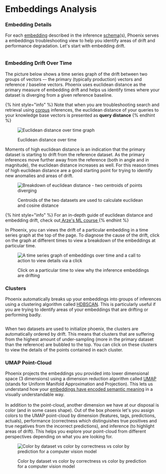 # Embeddings Analysis

### Embedding Details

For each [embedding](embeddings-analysis.md#embeddings) described in the inference [schema](../../api/dataset-and-schema.md)(s), Phoenix serves a embeddings troubleshooting view to help you identify areas of drift and performance degradation. Let's start with embedding drift.

<figure><img src="https://storage.googleapis.com/arize-assets/phoenix/assets/images/ner_color_by_correctness.png" alt=""><figcaption></figcaption></figure>

### Embedding Drift Over Time

The picture below shows a time series graph of the drift between two groups of vectors –- the primary (typically production) vectors and reference / baseline vectors. Phoenix uses euclidean distance as the primary measure of embedding drift and helps us identify times where your dataset is diverging from a given reference baseline.&#x20;

{% hint style="info" %}
Note that when you are troubleshooting search and retrieval using [corpus](../how-to-inferences/define-your-schema/corpus-data.md) inferences, the euclidean distance of your queries to your knowledge base vectors is presented as **query distance**&#x20;
{% endhint %}

<figure><img src="https://storage.googleapis.com/arize-assets/phoenix/assets/images/euclidean_distance_timeseries_graph.png" alt="Euclidean distance over time graph"><figcaption><p>Euclidean distance over time</p></figcaption></figure>

Moments of high euclidean distance is an indication that the primary dataset is starting to drift from the reference dataset. As the primary inferences move further away from the reference (both in angle and in magnitude), the euclidean distance increases as well. For this reason times of high euclidean distance are a good starting point for trying to identify new anomalies and areas of drift.

<figure><img src="https://storage.googleapis.com/arize-assets/phoenix/assets/images/euclidean_distance_vectors.png" alt="Breakdown of euclidean distance - two centroids of points diverging"><figcaption><p>Centroids of the two datasets are used to calculate euclidean and cosine distance</p></figcaption></figure>

{% hint style="info" %}
For an in-depth guide of euclidean distance and embedding drift, check out[ Arze's ML course ](https://arize.com/blog-course/embedding-drift-euclidean-distance/)
{% endhint %}

In Phoenix, you can views the drift of a particular embedding in a time series graph at the top of the page. To diagnose the cause of the  drift, click on the graph at different times to view a breakdown of the embeddings at particular time.

<figure><img src="https://storage.googleapis.com/arize-assets/phoenix/assets/images/euclidean_distance_click_cta.png" alt="A time series graph of embeddings over time and a call to action to view details via a click"><figcaption><p>Click on a particular time to view why the inference embeddings are drifting</p></figcaption></figure>

### Clusters

Phoenix automatically breaks up your embeddings into groups of inferences using a clustering algorithm called [HDBSCAN](https://hdbscan.readthedocs.io/en/latest/index.html). This is particularly useful if you are trying to identify areas of your embeddings that are drifting or performing badly.

<figure><img src="https://storage.googleapis.com/arize-assets/phoenix/assets/images/HDBSCAN_drift_analysis.png" alt=""><figcaption></figcaption></figure>

When two datasets are used to initialize phoenix, the clusters are automatically ordered by drift. This means that clusters that are suffering from the highest amount of under-sampling (more in the primary dataset than the reference) are bubbled to the top. You can click on these clusters to view the details of the points contained in each cluster.&#x20;

### UMAP Point-Cloud

Phoenix projects the embeddings you provided into lower dimensional space (3 dimensions) using a dimension reduction algorithm called [UMAP](https://github.com/lmcinnes/umap) (stands for Uniform Manifold Approximation and Projection).  This lets us understand how your [embeddings have encoded semantic meaning](broken-reference) in a visually understandable way.\
\
In addition to the point-cloud, another dimension we have at our disposal is color (and in some cases shape). Out of the box phoenix let's you assign colors to the UMAP point-cloud by dimension (features, tags, predictions, actuals), performance (correctness which distinguishes true positives and true negatives from the incorrect predictions), and inference (to highlight areas of drift). This helps you explore your point-cloud from different perspectives depending on what you are looking for.

<figure><img src="https://storage.googleapis.com/arize-assets/phoenix/assets/images/umap_color_by.png" alt="Color by dataset vs color by correctness vs color by prediction for a computer vision model"><figcaption><p>Color by dataset vs color by correctness vs color by prediction for a computer vision model</p></figcaption></figure>
